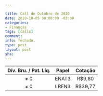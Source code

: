 ```yaml
---

title: Call de Outubro de 2020
date: 2020-10-05 00:00:00 -03:00
categories:
- Finanças
tags: [calls]
comment: 
info: fechado.
type: post
layout: post
sha: 
---
```


| **Dív. Bru. / Pat. Líq.** | **Papel** | **Cotação** |
|:-------------------------:|:---------:|:-----------:|
| ≠ 0                       | ENAT3     | R$9,80     |
| ≠ 0                       | LREN3     | R$39,77     |
